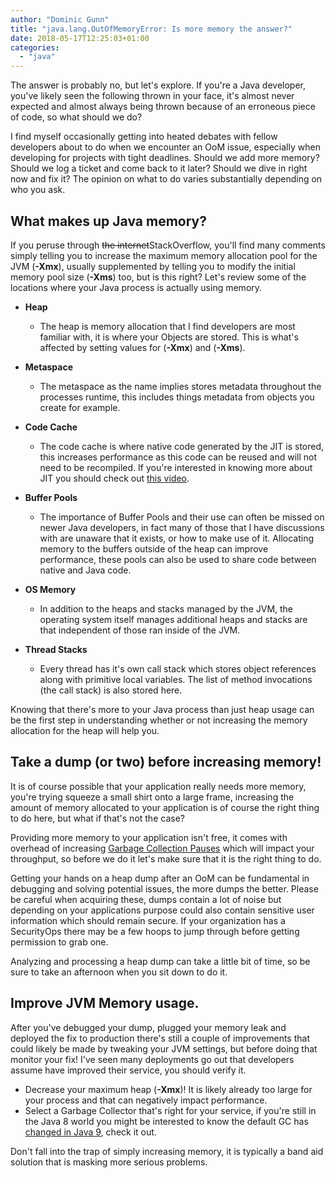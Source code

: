 ```yaml
---
author: "Dominic Gunn"
title: "java.lang.OutOfMemoryError: Is more memory the answer?"
date: 2018-05-17T12:25:03+01:00
categories:
  - "java"
---
```


The answer is probably no, but let's explore. If you're a Java developer, you've likely seen the following thrown in your face, it's almost never expected and almost always being thrown because of an erroneous piece of code, so what should we do?

I find myself occasionally getting into heated debates with fellow developers about to do when we encounter an OoM issue, especially when developing for projects with tight deadlines. Should we add more memory? Should we log a ticket and come back to it later? Should we dive in right now and fix it? The opinion on what to do varies substantially depending on who you ask.

What makes up Java memory?
---------

If you peruse through <s>the internet</s>StackOverflow, you'll find many comments simply telling you to increase the maximum memory allocation pool for the JVM (**-Xmx**), usually supplemented by telling you to modify the initial memory pool size (**-Xms**) too, but is this right? Let's review some of the locations where your Java process is actually using memory.

* **Heap**
    * The heap is memory allocation that I find developers are most familiar with, it is where your Objects are stored. This is what's affected by setting values for (**-Xmx**) and (**-Xms**).

* **Metaspace**
    * The metaspace as the name implies stores metadata throughout the processes runtime, this includes things metadata from objects you create for example.

* **Code Cache**
    * The code cache is where native code generated by the JIT is stored, this increases performance as this code can be reused and will not need to be recompiled. If you're interested in knowing more about JIT you should check out [this video](https://www.youtube.com/watch?v=oH4_unx8eJQ).

* **Buffer Pools**
    * The importance of Buffer Pools and their use can often be missed on newer Java developers, in fact many of those that I have discussions with are unaware that it exists, or how to make use of it. Allocating memory to the buffers outside of the heap can improve performance, these pools can also be used to share code between native and Java code.

* **OS Memory**
    * In addition to the heaps and stacks managed by the JVM, the operating system itself manages additional heaps and stacks are that independent of those ran inside of the JVM.

* **Thread Stacks**  
    * Every thread has it's own call stack which stores object references along with primitive local variables. The list of method invocations (the call stack) is also stored here.

Knowing that there's more to your Java process than just heap usage can be the first step in understanding whether or not increasing the memory allocation for the heap will help you.

Take a dump (or two) before increasing memory!
---------

It is of course possible that your application really needs more memory, you're trying squeeze a small shirt onto a large frame, increasing the amount of memory allocated to your application is of course the right thing to do here, but what if that's not the case?

Providing more memory to your application isn't free, it comes with overhead of increasing [Garbage Collection Pauses](https://www.infoq.com/articles/GC-Log-Uncovers-Pause) which will impact your throughput, so before we do it let's make sure that it is the right thing to do.

Getting your hands on a heap dump after an OoM can be fundamental in debugging and solving potential issues, the more dumps the better. Please be careful when acquiring these, dumps contain a lot of noise but depending on your applications purpose could also contain sensitive user information which should remain secure. If your organization has a SecurityOps there may be a few hoops to jump through before getting permission to grab one.

Analyzing and processing a heap dump can take a little bit of time, so be sure to take an afternoon when you sit down to do it.

Improve JVM Memory usage.
---------

After you've debugged your dump, plugged your memory leak and deployed the fix to production there's still a couple of improvements that could likely be made by tweaking your JVM settings, but before doing that monitor your fix! I've seen many deployments go out that developers assume have improved their service, you should verify it.

* Decrease your maximum heap (**-Xmx**)! It is likely already too large for your process and that can negatively impact performance.
* Select a Garbage Collector that's right for your service, if you're still in the Java 8 world you might be interested to know the default GC has [changed in Java 9](https://jaxenter.com/java-9s-new-garbage-collector-whats-changing-whats-staying-118313.html), check it out.

Don't fall into the trap of simply increasing memory, it is typically a band aid solution that is masking more serious problems.
